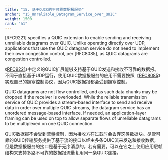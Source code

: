 ```yaml
---
title: "15. 基于QUIC的不可靠数据报服务"
anchor: "15_Unreliable_Datagram_Service_over_QUIC"
weight: 1500
rank: "h1"
---
```


[RFC9221] specifies a QUIC extension to enable sending and receiving unreliable datagrams over QUIC. Unlike operating directly over UDP, applications that use the QUIC datagram service do not need to implement their own congestion control, per [RFC8085], as QUIC datagrams are congestion controlled.

《[RFC9221](../RFC9221_Chinese_Simplified)》中定义的QUIC扩展能够支持基于QUIC发送和接收不可靠的数据报。不同于直接基于UDP运行，使用QUIC数据报服务的应用不需要按照《[RFC8085](https://www.rfc-editor.org/info/rfc8085)》实现自己的拥塞控制协议，因为QUIC数据报都会受到拥塞控制。

QUIC datagrams are not flow controlled, and as such data chunks may be dropped if the receiver is overloaded. While the reliable transmission service of QUIC provides a stream-based interface to send and receive data in order over multiple QUIC streams, the datagram service has an unordered message-based interface. If needed, an application-layer framing can be used on top to allow separate flows of unreliable datagrams to be multiplexed on one QUIC connection.

QUIC数据报不会受到流量控制，因为接收方在过载时会丢弃这类数据块。尽管可靠的QUIC传输服务提供了基于流的接口以经由多条QUIC流来发送和接收数据，但是数据报服务的接口是基于无序消息的。若有需要，可以在它之上使用应用层帧结构来支持多路不可靠的数据报流量复用同一条QUIC连接。
